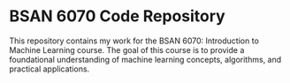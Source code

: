 # BSAN 6070 Code Repository
This repository contains my work for the BSAN 6070: Introduction to Machine Learning course. The goal of this course is to provide a foundational understanding of machine learning concepts, algorithms, and practical applications.
